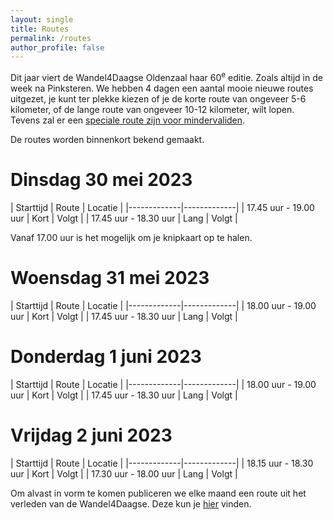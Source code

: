 ```yaml
---
layout: single
title: Routes
permalink: /routes
author_profile: false
---
```


Dit jaar viert de Wandel4Daagse Oldenzaal haar 60<sup>e</sup> editie. Zoals altijd in de week na Pinksteren. We hebben 4 dagen een aantal mooie nieuwe routes uitgezet, je kunt ter plekke kiezen of je de korte route van ongeveer 5-6 kilometer, of de lange route van ongeveer 10-12 kilometer, wilt lopen. Tevens zal er een [speciale route zijn voor mindervaliden](/routes/mindervaliden).

De routes worden binnenkort bekend gemaakt.  

# Dinsdag 30 mei 2023

| Starttijd | Route | Locatie |
|-------------|-------------|
| 17.45 uur - 19.00 uur | Kort |  Volgt  |
| 17.45 uur - 18.30 uur | Lang |  Volgt  |

Vanaf 17.00 uur is het mogelijk om je knipkaart op te halen.

# Woensdag 31 mei 2023

| Starttijd | Route | Locatie |
|-------------|-------------|
| 18.00 uur - 19.00 uur | Kort |  Volgt  |
| 17.45 uur - 18.30 uur | Lang |  Volgt  |


# Donderdag 1 juni 2023

| Starttijd | Route | Locatie |
|-------------|-------------|
| 18.00 uur - 19.00 uur | Kort |  Volgt  |
| 17.45 uur - 18.30 uur | Lang |  Volgt  |


# Vrijdag 2 juni 2023

| Starttijd | Route | Locatie |
|-------------|-------------|
| 18.15 uur - 18.30 uur | Kort |  Volgt  |
| 17.30 uur - 18.00 uur | Lang |  Volgt  |

Om alvast in vorm te komen publiceren we elke maand een route uit het verleden van de Wandel4Daagse. Deze kun je [hier](/wandelroutes) vinden.
